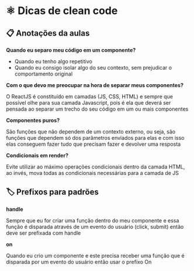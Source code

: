# ⚛️ Dicas de clean code

## 📋 Anotações da aulas

**Quando eu separo meu código em um componente?**

- Quando eu tenho algo repetitivo
- Quando eu consigo isolar algo do seu contexto, sem prejudicar o comportamento original

**Com o que devo me preocupar na hora de separar meus componentes?**

O ReactJS é constituído em camadas (JS, CSS, HTML) e sempre que possível
olhe para sua camada Javascript, pois é ela que deverá ser pensada ao separar um trecho
do seu código em um ou mais componentes

**Componentes puros?**

São funções que não dependem de um contexto externo, ou seja, são funções que
dependem só dos parâmetros enviados para elas e com isso elas conseguem fazer
tudo que precisam fazer e devolver uma resposta

**Condicionais em render?**

Evite utilizar ao máximo operações condicionais dentro da camada HTML, ao invés, mova todas
as condicionais necessárias para a camada de JS

## 🏷️ Prefixos para padrões

**handle**

Sempre que eu for criar uma função dentro do meu componente e essa função é
disparada através de um evento do usuário (click, submit) então deve ser prefixada
com handle

**on**

Quando eu crio um componente e este precisa receber uma função que é disparada
por um evento do usuário então usar o prefixo On